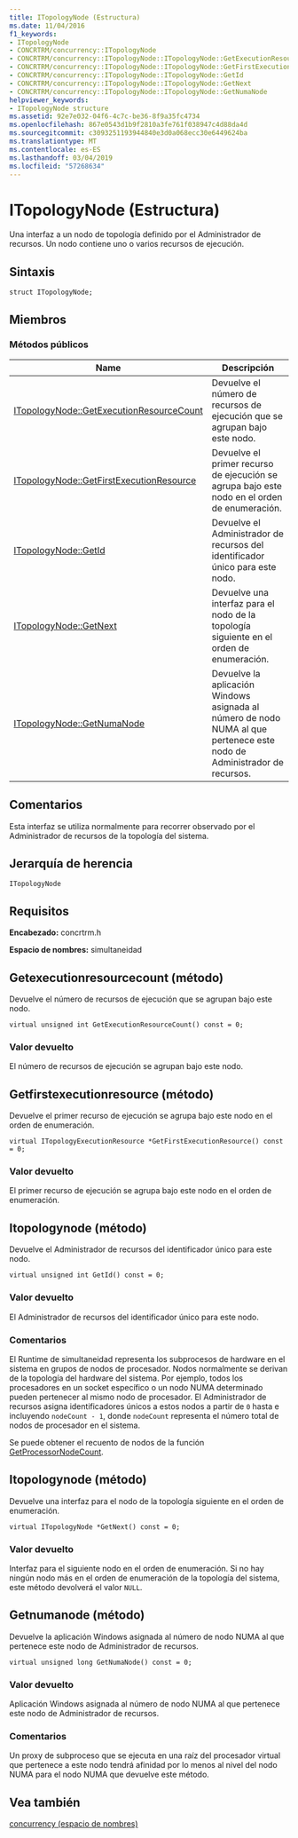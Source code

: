 ```yaml
---
title: ITopologyNode (Estructura)
ms.date: 11/04/2016
f1_keywords:
- ITopologyNode
- CONCRTRM/concurrency::ITopologyNode
- CONCRTRM/concurrency::ITopologyNode::ITopologyNode::GetExecutionResourceCount
- CONCRTRM/concurrency::ITopologyNode::ITopologyNode::GetFirstExecutionResource
- CONCRTRM/concurrency::ITopologyNode::ITopologyNode::GetId
- CONCRTRM/concurrency::ITopologyNode::ITopologyNode::GetNext
- CONCRTRM/concurrency::ITopologyNode::ITopologyNode::GetNumaNode
helpviewer_keywords:
- ITopologyNode structure
ms.assetid: 92e7e032-04f6-4c7c-be36-8f9a35fc4734
ms.openlocfilehash: 867e0543d1b9f2810a3fe761f038947c4d88da4d
ms.sourcegitcommit: c3093251193944840e3d0a068ecc30e6449624ba
ms.translationtype: MT
ms.contentlocale: es-ES
ms.lasthandoff: 03/04/2019
ms.locfileid: "57268634"
---
```

# <a name="itopologynode-structure"></a>ITopologyNode (Estructura)

Una interfaz a un nodo de topología definido por el Administrador de recursos. Un nodo contiene uno o varios recursos de ejecución.

## <a name="syntax"></a>Sintaxis

```
struct ITopologyNode;
```

## <a name="members"></a>Miembros

### <a name="public-methods"></a>Métodos públicos

|Name|Descripción|
|----------|-----------------|
|[ITopologyNode::GetExecutionResourceCount](#getexecutionresourcecount)|Devuelve el número de recursos de ejecución que se agrupan bajo este nodo.|
|[ITopologyNode::GetFirstExecutionResource](#getfirstexecutionresource)|Devuelve el primer recurso de ejecución se agrupa bajo este nodo en el orden de enumeración.|
|[ITopologyNode::GetId](#getid)|Devuelve el Administrador de recursos del identificador único para este nodo.|
|[ITopologyNode::GetNext](#getnext)|Devuelve una interfaz para el nodo de la topología siguiente en el orden de enumeración.|
|[ITopologyNode::GetNumaNode](#getnumanode)|Devuelve la aplicación Windows asignada al número de nodo NUMA al que pertenece este nodo de Administrador de recursos.|

## <a name="remarks"></a>Comentarios

Esta interfaz se utiliza normalmente para recorrer observado por el Administrador de recursos de la topología del sistema.

## <a name="inheritance-hierarchy"></a>Jerarquía de herencia

`ITopologyNode`

## <a name="requirements"></a>Requisitos

**Encabezado:** concrtrm.h

**Espacio de nombres:** simultaneidad

##  <a name="getexecutionresourcecount"></a>  Getexecutionresourcecount (método)

Devuelve el número de recursos de ejecución que se agrupan bajo este nodo.

```
virtual unsigned int GetExecutionResourceCount() const = 0;
```

### <a name="return-value"></a>Valor devuelto

El número de recursos de ejecución se agrupan bajo este nodo.

##  <a name="getfirstexecutionresource"></a>  Getfirstexecutionresource (método)

Devuelve el primer recurso de ejecución se agrupa bajo este nodo en el orden de enumeración.

```
virtual ITopologyExecutionResource *GetFirstExecutionResource() const = 0;
```

### <a name="return-value"></a>Valor devuelto

El primer recurso de ejecución se agrupa bajo este nodo en el orden de enumeración.

##  <a name="getid"></a>  Itopologynode (método)

Devuelve el Administrador de recursos del identificador único para este nodo.

```
virtual unsigned int GetId() const = 0;
```

### <a name="return-value"></a>Valor devuelto

El Administrador de recursos del identificador único para este nodo.

### <a name="remarks"></a>Comentarios

El Runtime de simultaneidad representa los subprocesos de hardware en el sistema en grupos de nodos de procesador. Nodos normalmente se derivan de la topología del hardware del sistema. Por ejemplo, todos los procesadores en un socket específico o un nodo NUMA determinado pueden pertenecer al mismo nodo de procesador. El Administrador de recursos asigna identificadores únicos a estos nodos a partir de `0` hasta e incluyendo `nodeCount - 1`, donde `nodeCount` representa el número total de nodos de procesador en el sistema.

Se puede obtener el recuento de nodos de la función [GetProcessorNodeCount](concurrency-namespace-functions.md).

##  <a name="getnext"></a>  Itopologynode (método)

Devuelve una interfaz para el nodo de la topología siguiente en el orden de enumeración.

```
virtual ITopologyNode *GetNext() const = 0;
```

### <a name="return-value"></a>Valor devuelto

Interfaz para el siguiente nodo en el orden de enumeración. Si no hay ningún nodo más en el orden de enumeración de la topología del sistema, este método devolverá el valor `NULL`.

##  <a name="getnumanode"></a>  Getnumanode (método)

Devuelve la aplicación Windows asignada al número de nodo NUMA al que pertenece este nodo de Administrador de recursos.

```
virtual unsigned long GetNumaNode() const = 0;
```

### <a name="return-value"></a>Valor devuelto

Aplicación Windows asignada al número de nodo NUMA al que pertenece este nodo de Administrador de recursos.

### <a name="remarks"></a>Comentarios

Un proxy de subproceso que se ejecuta en una raíz del procesador virtual que pertenece a este nodo tendrá afinidad por lo menos al nivel del nodo NUMA para el nodo NUMA que devuelve este método.

## <a name="see-also"></a>Vea también

[concurrency (espacio de nombres)](concurrency-namespace.md)
